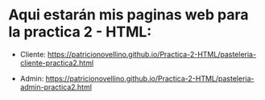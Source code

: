 # Aqui estarán mis paginas web para la practica 2 - HTML:

* Cliente: https://patricionovellino.github.io/Practica-2-HTML/pasteleria-cliente-practica2.html

* Admin: https://patricionovellino.github.io/Practica-2-HTML/pasteleria-admin-practica2.html
